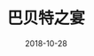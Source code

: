 ---
title: '巴贝特之宴'
date: '2018-10-28'
price: '30.0'
theaters: ['北京大学百周年纪念讲堂']
seat: ['1-24  1F']
remark: ['学术放映']
---